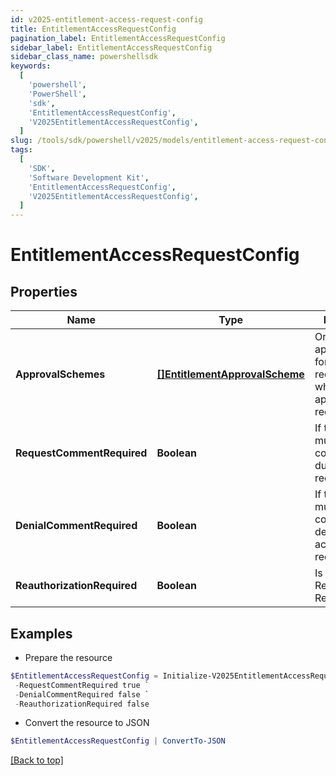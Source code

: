 ```yaml
---
id: v2025-entitlement-access-request-config
title: EntitlementAccessRequestConfig
pagination_label: EntitlementAccessRequestConfig
sidebar_label: EntitlementAccessRequestConfig
sidebar_class_name: powershellsdk
keywords:
  [
    'powershell',
    'PowerShell',
    'sdk',
    'EntitlementAccessRequestConfig',
    'V2025EntitlementAccessRequestConfig',
  ]
slug: /tools/sdk/powershell/v2025/models/entitlement-access-request-config
tags:
  [
    'SDK',
    'Software Development Kit',
    'EntitlementAccessRequestConfig',
    'V2025EntitlementAccessRequestConfig',
  ]
---
```


# EntitlementAccessRequestConfig

## Properties

| Name | Type | Description | Notes |
| --- | --- | --- | --- |
| **ApprovalSchemes** | [**[]EntitlementApprovalScheme**](entitlement-approval-scheme) | Ordered list of approval steps for the access request. Empty when no approval is required. | [optional] |
| **RequestCommentRequired** | **Boolean** | If the requester must provide a comment during access request. | [optional] [default to $false] |
| **DenialCommentRequired** | **Boolean** | If the reviewer must provide a comment when denying the access request. | [optional] [default to $false] |
| **ReauthorizationRequired** | **Boolean** | Is Reauthorization Required | [optional] [default to $false] |

## Examples

- Prepare the resource

```powershell
$EntitlementAccessRequestConfig = Initialize-V2025EntitlementAccessRequestConfig  -ApprovalSchemes null `
 -RequestCommentRequired true `
 -DenialCommentRequired false `
 -ReauthorizationRequired false
```

- Convert the resource to JSON

```powershell
$EntitlementAccessRequestConfig | ConvertTo-JSON
```

[[Back to top]](#)
